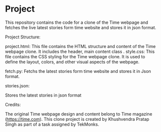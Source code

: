 # Project
This repository contains the code for a clone of the Time webpage and fetches the live latest stories form time website and stores it in json format.

Project Structure:

project.html: This file contains the HTML structure and content of the Time webpage clone. It includes the header, main content class .
style.css: This file contains the CSS styling for the Time webpage clone. It is used to define the layout, colors, and other visual aspects of the webpage.

fetch.py:
Fetchs the latest stories form time website and stores it in Json format.

stories.json:

Stores the latest stories in json format

Credits:

The original Time webpage design and content belong to Time magazine (https://time.com).
This clone project is created by Khushvendra Pratap Singh as part of a task assigned by TekMonks.
